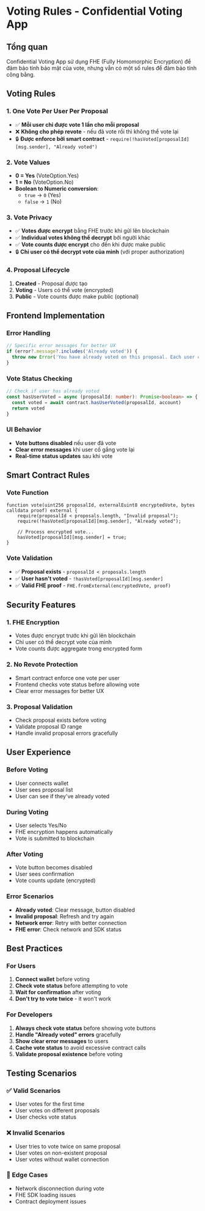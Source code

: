 # Voting Rules - Confidential Voting App

## Tổng quan
Confidential Voting App sử dụng FHE (Fully Homomorphic Encryption) để đảm bảo tính bảo mật của vote, nhưng vẫn có một số rules để đảm bảo tính công bằng.

## Voting Rules

### 1. **One Vote Per User Per Proposal**
- ✅ **Mỗi user chỉ được vote 1 lần cho mỗi proposal**
- ❌ **Không cho phép revote** - nếu đã vote rồi thì không thể vote lại
- 🔒 **Được enforce bởi smart contract** - `require(!hasVoted[proposalId][msg.sender], "Already voted")`

### 2. **Vote Values**
- **0 = Yes** (VoteOption.Yes)
- **1 = No** (VoteOption.No)
- **Boolean to Numeric conversion**:
  - `true` → `0` (Yes)
  - `false` → `1` (No)

### 3. **Vote Privacy**
- ✅ **Votes được encrypt** bằng FHE trước khi gửi lên blockchain
- ✅ **Individual votes không thể decrypt** bởi người khác
- ✅ **Vote counts được encrypt** cho đến khi được make public
- 🔒 **Chỉ user có thể decrypt vote của mình** (với proper authorization)

### 4. **Proposal Lifecycle**
1. **Created** - Proposal được tạo
2. **Voting** - Users có thể vote (encrypted)
3. **Public** - Vote counts được make public (optional)

## Frontend Implementation

### Error Handling
```typescript
// Specific error messages for better UX
if (error?.message?.includes('Already voted')) {
  throw new Error('You have already voted on this proposal. Each user can only vote once.')
}
```

### Vote Status Checking
```typescript
// Check if user has already voted
const hasUserVoted = async (proposalId: number): Promise<boolean> => {
  const voted = await contract.hasUserVoted(proposalId, account)
  return voted
}
```

### UI Behavior
- **Vote buttons disabled** nếu user đã vote
- **Clear error messages** khi user cố gắng vote lại
- **Real-time status updates** sau khi vote

## Smart Contract Rules

### Vote Function
```solidity
function vote(uint256 proposalId, externalEuint8 encryptedVote, bytes calldata proof) external {
    require(proposalId < proposals.length, "Invalid proposal");
    require(!hasVoted[proposalId][msg.sender], "Already voted");
    
    // Process encrypted vote...
    hasVoted[proposalId][msg.sender] = true;
}
```

### Vote Validation
- ✅ **Proposal exists** - `proposalId < proposals.length`
- ✅ **User hasn't voted** - `!hasVoted[proposalId][msg.sender]`
- ✅ **Valid FHE proof** - `FHE.fromExternal(encryptedVote, proof)`

## Security Features

### 1. **FHE Encryption**
- Votes được encrypt trước khi gửi lên blockchain
- Chỉ user có thể decrypt vote của mình
- Vote counts được aggregate trong encrypted form

### 2. **No Revote Protection**
- Smart contract enforce one vote per user
- Frontend checks vote status before allowing vote
- Clear error messages for better UX

### 3. **Proposal Validation**
- Check proposal exists before voting
- Validate proposal ID range
- Handle invalid proposal errors gracefully

## User Experience

### Before Voting
- User connects wallet
- User sees proposal list
- User can see if they've already voted

### During Voting
- User selects Yes/No
- FHE encryption happens automatically
- Vote is submitted to blockchain

### After Voting
- Vote button becomes disabled
- User sees confirmation
- Vote counts update (encrypted)

### Error Scenarios
- **Already voted**: Clear message, button disabled
- **Invalid proposal**: Refresh and try again
- **Network error**: Retry with better connection
- **FHE error**: Check network and SDK status

## Best Practices

### For Users
1. **Connect wallet** before voting
2. **Check vote status** before attempting to vote
3. **Wait for confirmation** after voting
4. **Don't try to vote twice** - it won't work

### For Developers
1. **Always check vote status** before showing vote buttons
2. **Handle "Already voted" errors** gracefully
3. **Show clear error messages** to users
4. **Cache vote status** to avoid excessive contract calls
5. **Validate proposal existence** before voting

## Testing Scenarios

### ✅ Valid Scenarios
- User votes for the first time
- User votes on different proposals
- User checks vote status

### ❌ Invalid Scenarios
- User tries to vote twice on same proposal
- User votes on non-existent proposal
- User votes without wallet connection

### 🔄 Edge Cases
- Network disconnection during vote
- FHE SDK loading issues
- Contract deployment issues 